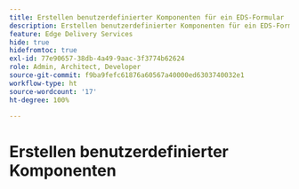 ```yaml
---
title: Erstellen benutzerdefinierter Komponenten für ein EDS-Formular
description: Erstellen benutzerdefinierter Komponenten für ein EDS-Formular
feature: Edge Delivery Services
hide: true
hidefromtoc: true
exl-id: 77e90657-38db-4a49-9aac-3f3774b62624
role: Admin, Architect, Developer
source-git-commit: f9ba9fefc61876a60567a40000ed6303740032e1
workflow-type: ht
source-wordcount: '17'
ht-degree: 100%

---
```


# Erstellen benutzerdefinierter Komponenten
